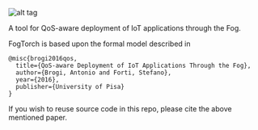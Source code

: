 ![alt tag](https://github.com/di-unipi-socc/FogTorch/blob/master/img/logo.png)

A tool for QoS-aware deployment of IoT applications through the Fog. 

FogTorch is based upon the formal model described in

```
@misc{brogi2016qos,
  title={QoS-aware Deployment of IoT Applications Through the Fog},
  author={Brogi, Antonio and Forti, Stefano},
  year={2016},
  publisher={University of Pisa}
}
```
If you wish to reuse source code in this repo, please cite the above mentioned paper.
